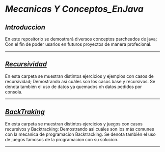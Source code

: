 # _Mecanicas Y Conceptos_EnJava_

## _Introduccion_
En este repositorio se demostrará diversos conceptos parcheados de java; Con el fin de poder usarlos en futuros proyectos de manera profecional.

___

## [_Recursividad_](./Recursividad)
En esta carpeta se muestran distintos ejercicios y ejemplos con casos de recursividad; Demostrando asi cuáles son los casos base y recursivos. Se denota también el uso de datos ya quemados oh datos pedidos por consola.
___

## [_BackTraking_](./Backtracking)
En esta carpeta se muestran distintos ejercicios y juegos con casos recursivos y Backtracking: Demostrando asi cuáles son los más comunes con la mecanica de programacion Backtracking. Se denota también el uso de juegos famosos de la programacion con su solucion.

___